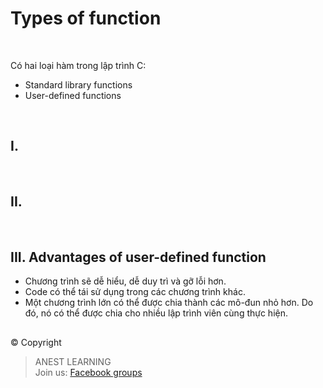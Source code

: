 # Types of function

<br />

Có hai loại hàm trong lập trình C:

- Standard library functions
- User-defined functions

<br />

## I.

<br />

## II.

<br />

## III. Advantages of user-defined function

- Chương trình sẽ dễ hiểu, dễ duy trì và gỡ lỗi hơn.
- Code có thể tái sử dụng trong các chương trình khác.
- Một chương trình lớn có thể được chia thành các mô-đun nhỏ hơn. Do đó, nó có thể được chia cho nhiều lập trình viên cùng thực hiện.


##  

© Copyright
> ANEST LEARNING  
> Join us: [Facebook groups](https://www.facebook.com/groups/anest.learning/)

